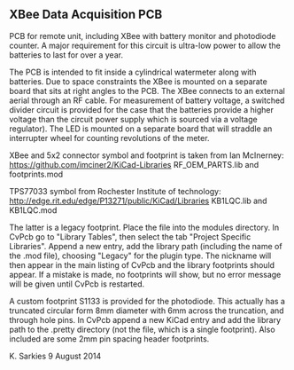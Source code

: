 XBee Data Acquisition PCB
-------------------------

PCB for remote unit, including XBee with battery monitor and photodiode
counter. A major requirement for this circuit is ultra-low power to allow the
batteries to last for over a year.

The PCB is intended to fit inside a cylindrical watermeter along with batteries.
Due to space constraints the XBee is mounted on a separate board that sits at
right angles to the PCB. The XBee connects to an external aerial through an RF
cable. For measurement of battery voltage, a switched divider circuit is
provided for the case that the batteries provide a higher voltage than the
circuit power supply which is sourced via a voltage regulator). The LED is
mounted on a separate board that will straddle an interrupter wheel for counting
revolutions of the meter.

XBee and 5x2 connector symbol and footprint is taken from Ian McInerney:
https://github.com/imciner2/KiCad-Libraries RF_OEM_PARTS.lib and footprints.mod

TPS77033 symbol from Rochester Institute of technology:
http://edge.rit.edu/edge/P13271/public/KiCad/Libraries KB1LQC.lib and KB1LQC.mod

The latter is a legacy footprint. Place the file into the modules directory. In
CvPcb go to "Library Tables", then select the tab "Project Specific Libraries".
Append a new entry, add the library path (including the name of the .mod file),
choosing "Legacy" for the plugin type. The nickname will then appear in the main
listing of CvPcb and the library footprints should appear. If a mistake is made,
no footprints will show, but no error message will be given until CvPcb is
restarted.

A custom footprint S1133 is provided for the photodiode. This actually has a
truncated circular form 8mm diameter with 6mm across the truncation, and through
hole pins. In CvPcb append a new KiCad entry and add the library path to the
.pretty directory (not the file, which is a single footprint). Also included
are some 2mm pin spacing header footprints.

K. Sarkies
9 August 2014

